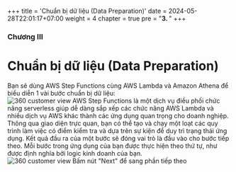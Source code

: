 +++
title = 'Chuẩn bị dữ liệu (Data Preparation)'
date = 2024-05-28T22:01:17+07:00
weight = 4
chapter = true
pre = "<b>3. </b>"
+++


### Chương III

# Chuẩn bị dữ liệu (Data Preparation)

Bạn sẽ dùng AWS Step Functions cùng AWS Lambda và Amazon Athena để biểu diễn 1 vài bước chuẩn bị dữ liệu:  
![360 customer view](/images/assets/98.png) 
AWS Step Functions là một dịch vụ điều phối chức năng serverless giúp dễ dàng sắp xếp các chức năng AWS Lambda và nhiều dịch vụ AWS khác thành các ứng dụng quan trọng cho doanh nghiệp. Thông qua giao diện trực quan, bạn có thể tạo và chạy một loạt các quy trình làm việc có điểm kiểm tra và dựa trên sự kiện để duy trì trạng thái ứng dụng. Kết quả đầu ra của một bước sẽ đóng vai trò là đầu vào cho bước tiếp theo. Mỗi bước trong ứng dụng của bạn được thực hiện theo thứ tự, như được định nghĩa bởi logic kinh doanh của bạn.  
![360 customer view](/images/assets/99.png) 
Bấm nút "Next" để sang phần tiếp theo  